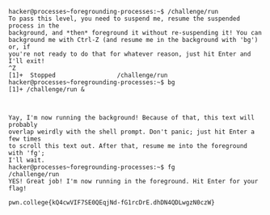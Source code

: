     hacker@processes~foregrounding-processes:~$ /challenge/run
    To pass this level, you need to suspend me, resume the suspended process in the 
    background, and *then* foreground it without re-suspending it! You can 
    background me with Ctrl-Z (and resume me in the background with 'bg') or, if 
    you're not ready to do that for whatever reason, just hit Enter and I'll exit!
    ^Z
    [1]+  Stopped                 /challenge/run
    hacker@processes~foregrounding-processes:~$ bg
    [1]+ /challenge/run &



    Yay, I'm now running the background! Because of that, this text will probably 
    overlap weirdly with the shell prompt. Don't panic; just hit Enter a few times 
    to scroll this text out. After that, resume me into the foreground with 'fg'; 
    I'll wait.
    hacker@processes~foregrounding-processes:~$ fg
    /challenge/run
    YES! Great job! I'm now running in the foreground. Hit Enter for your flag!

    pwn.college{kQ4cwVIF7SE0QEqjNd-fG1rcDrE.dhDN4QDLwgzN0czW}